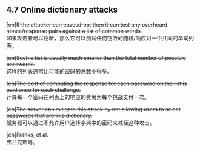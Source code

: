 ## 4.7 Online dictionary attacks  

~~[en]If the attacker can eavesdrop, then it can test any overheard nonce/response pairs against a list of common words.~~  
如果攻击者可以窃听，那么它可以测试任何窃听的随机/响应对一个共同的单词列表。  

~~[en]Such a list is usually much smaller than the total number of possible passwords.~~  
这样的列表通常比可能的密码的总数小得多。  

~~[en]The cost of computing the response for each password on the list is paid once for each challenge.~~  
计算每一个密码在列表上的响应的费用为每个挑战支付一次。  

~~[en]The server can mitigate this attack by not allowing users to select passwords that are in a dictionary.~~  
服务器可以通过不允许用户选择字典中的密码来减轻这种攻击。  

~~[en]Franks, et al.~~  
弗兰克斯等。  



